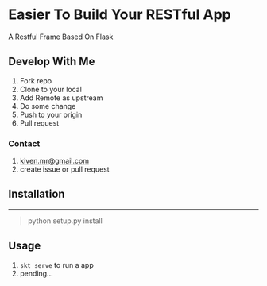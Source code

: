 # Easier To Build Your RESTful App
A Restful Frame Based On Flask

## Develop With Me
1. Fork repo
2. Clone to your local
3. Add Remote as upstream
4. Do some change
5. Push to your origin
6. Pull request

### Contact
1. kiven.mr@gmail.com
2. create issue or pull request

## Installation
---------------
> python setup.py install

## Usage
1. `skt serve` to run a app
2. pending...
